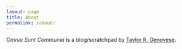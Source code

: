 ```yaml
---
layout: page
title: About
permalink: /about/
---
```


<i>Omnia Sunt Communia</i> is a blog/scratchpad by [Taylor R. Genovese](http://www.taylorgenovese.com).
